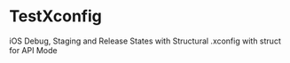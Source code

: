 # TestXconfig
iOS Debug, Staging and Release States with Structural .xconfig with struct for API Mode 

